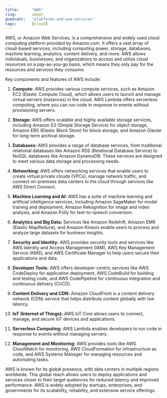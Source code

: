 ```yaml
---
title:      "AWS"
ring:       adopt
quadrant:   "platforms-and-aoe-services"
tags:       [cloud]
---
```


AWS, or Amazon Web Services, is a comprehensive and widely used cloud computing platform provided by Amazon.com. It offers a vast array of cloud-based services, including computing power, storage, databases, machine learning, analytics, content delivery, and more. AWS allows individuals, businesses, and organizations to access and utilize cloud resources on a pay-as-you-go basis, which means they only pay for the resources and services they consume.

Key components and features of AWS include:

1. **Compute:** AWS provides various compute services, such as Amazon EC2 (Elastic Compute Cloud), which allows users to launch and manage virtual servers (instances) in the cloud. AWS Lambda offers serverless computing, where you can run code in response to events without provisioning servers.

2. **Storage:** AWS offers scalable and highly available storage services, including Amazon S3 (Simple Storage Service) for object storage, Amazon EBS (Elastic Block Store) for block storage, and Amazon Glacier for long-term archival storage.

3. **Databases:** AWS provides a range of database services, from traditional relational databases like Amazon RDS (Relational Database Service) to NoSQL databases like Amazon DynamoDB. These services are designed to meet various data storage and processing needs.

4. **Networking:** AWS offers networking services that enable users to create virtual private clouds (VPCs), manage network traffic, and connect on-premises data centers to the cloud through services like AWS Direct Connect.

5. **Machine Learning and AI:** AWS has a suite of machine learning and artificial intelligence services, including Amazon SageMaker for model training and deployment, Amazon Rekognition for image and video analysis, and Amazon Polly for text-to-speech conversion.

6. **Analytics and Big Data:** Services like Amazon Redshift, Amazon EMR (Elastic MapReduce), and Amazon Kinesis enable users to process and analyze large datasets for business insights.

7. **Security and Identity:** AWS provides security tools and services like AWS Identity and Access Management (IAM), AWS Key Management Service (KMS), and AWS Certificate Manager to help users secure their applications and data.

8. **Developer Tools:** AWS offers developer-centric services like AWS CodeDeploy for application deployment, AWS CodeBuild for building and testing code, and AWS CodePipeline for continuous integration and continuous delivery (CI/CD).

9. **Content Delivery and CDN:** Amazon CloudFront is a content delivery network (CDN) service that helps distribute content globally with low latency.

10. **IoT (Internet of Things):** AWS IoT Core allows users to connect, manage, and secure IoT devices and applications.

11. **Serverless Computing:** AWS Lambda enables developers to run code in response to events without managing servers.

12. **Management and Monitoring:** AWS provides tools like AWS CloudWatch for monitoring, AWS CloudFormation for infrastructure as code, and AWS Systems Manager for managing resources and automating tasks.

AWS is known for its global presence, with data centers in multiple regions worldwide. This global reach allows users to deploy applications and services closer to their target audiences for reduced latency and improved performance. AWS is widely adopted by startups, enterprises, and governments for its scalability, reliability, and extensive service offerings.